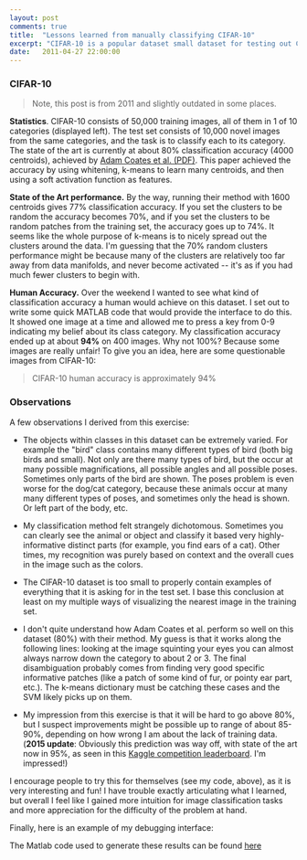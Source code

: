 ```yaml
---
layout: post
comments: true
title:  "Lessons learned from manually classifying CIFAR-10"
excerpt: "CIFAR-10 is a popular dataset small dataset for testing out Computer Vision Deep Learning learning methods. We're seeing a lot of improvements. But what is the human baseline?"
date:   2011-04-27 22:00:00
---
```


### CIFAR-10

> Note, this post is from 2011 and slightly outdated in some places.


**Statistics**. CIFAR-10 consists of 50,000 training images, all of them in 1 of 10 categories (displayed left). The test set consists of 10,000 novel images from the same categories, and the task is to classify each to its category. The state of the art is currently at about 80% classification accuracy (4000 centroids), achieved by [Adam Coates et al. (PDF)](http://ai.stanford.edu/~acoates/papers/coatesleeng_aistats_2011.pdf). This paper achieved the accuracy by using whitening, k-means to learn many centroids, and then using a soft activation function as features.

**State of the Art performance.** By the way, running their method with 1600 centroids gives 77% classification accuracy. If you set the clusters to be random the accuracy becomes 70%, and if you set the clusters to be random patches from the training set, the accuracy goes up to 74%. It seems like the whole purpose of k-means is to nicely spread out the clusters around the data. I'm guessing that the 70% random clusters performance might be because many of the clusters are relatively too far away from data manifolds, and never become activated -- it's as if you had much fewer clusters to begin with.

**Human Accuracy.** Over the weekend I wanted to see what kind of classification accuracy a human would achieve on this dataset. I set out to write some quick MATLAB code that would provide the interface to do this. It showed one image at a time and allowed me to press a key from 0-9 indicating my belief about its class category. My classification accuracy ended up at about **94%** on 400 images. Why not 100%? Because some images are really unfair! To give you an idea, here are some questionable images from CIFAR-10:

> CIFAR-10 human accuracy is approximately 94%

### Observations
A few observations I derived from this exercise:

- The objects within classes in this dataset can be extremely varied. For example the "bird" class contains many different types of bird (both big birds and small). Not only are there many types of bird, but the occur at many possible magnifications, all possible angles and all possible poses. Sometimes only parts of the bird are shown. The poses problem is even worse for the dog/cat category, because these animals occur at many many different types of poses, and sometimes only the head is shown. Or left part of the body, etc.

- My classification method felt strangely dichotomous. Sometimes you can clearly see the animal or object and classify it based very highly-informative distinct parts (for example, you find ears of a cat). Other times, my recognition was purely based on context and the overall cues in the image such as the colors.

- The CIFAR-10 dataset is too small to properly contain examples of everything that it is asking for in the test set. I base this conclusion at least on my multiple ways of visualizing the nearest image in the training set.

- I don't quite understand how Adam Coates et al. perform so well on this dataset (80%) with their method. My guess is that it works along the following lines: looking at the image squinting your eyes you can almost always narrow down the category to about 2 or 3. The final disambiguation probably comes from finding very good specific informative patches (like a patch of some kind of fur, or pointy ear part, etc.). The k-means dictionary must be catching these cases and the SVM likely picks up on them.

- My impression from this exercise is that it will be hard to go above 80%, but I suspect improvements might be possible up to range of about 85-90%, depending on how wrong I am about the lack of training data. (**2015 update**: Obviously this prediction was way off, with state of the art now in 95%, as seen in this [Kaggle competition leaderboard](https://www.kaggle.com/c/cifar-10/leaderboard). I'm impressed!)

I encourage people to try this for themselves (see my code, above), as it is very interesting and fun! I have trouble exactly articulating what I learned, but overall I feel like I gained more intuition for image classification tasks and more appreciation for the difficulty of the problem at hand.

Finally, here is an example of my debugging interface:

The Matlab code used to generate these results can be found [here](http://cs.stanford.edu/people/karpathy/cifar10inspect.zip)

